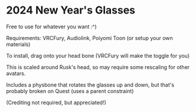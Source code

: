 # 2024 New Year's Glasses

Free to use for whatever you want :\^)

Requirements: VRCFury, Audiolink, Poiyomi Toon (or setup your own materials)

To install, drag onto your head bone (VRCFury will make the toggle for you)

This is scaled around Rusk's head, so may require some rescaling for other avatars.

Includes a physbone that rotates the glasses up and down, but that's probably broken on Quest (uses a parent constraint)

(Crediting not required, but appreciated!)